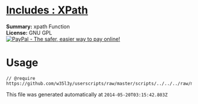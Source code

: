 
# [Includes : XPath](.)

**Summary:** xpath Function<br />
**License:** GNU GPL<br />
[![PayPal - The safer, easier way to pay online!](https://www.paypalobjects.com/en_US/i/btn/btn_donate_SM.gif "PayPal - The safer, easier way to pay online!")](http://goo.gl/Fv19S)

# Usage
```
// @require	https://github.com/w35l3y/userscripts/raw/master/scripts/../../../raw/master/includes/Includes__XPath/63808.user.js
```

This file was generated automatically at `2014-05-20T03:15:42.803Z`